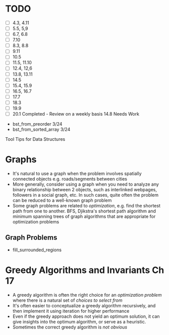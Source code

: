 # TODO
- [ ] 4.3, 4.11
- [ ] 5.5, 5,9
- [ ] 6.7, 6.8
- [ ] 7.10
- [ ] 8.3, 8.8
- [ ] 9.11
- [ ] 10.5
- [ ] 11.5, 11.10
- [ ] 12.4, 12,6
- [ ] 13.8, 13.11
- [ ] 14.5
- [ ] 15.4, 15.9
- [ ] 16.5, 16.7
- [ ] 17.7
- [ ] 18.3
- [ ] 19.9
- [ ] 20.1
Completed - Review on a weekly basis
14.8
Needs Work
- bst_from_preorder 3/24
- bst_from_sorted_array 3/24

Tool Tips for Data Structures

# Graphs
- It's natural to use a graph when the problem involves spatially connected objects
e.g. roads/segments between cities
- More generally, consider using a graph when you need to analyze any binary
relationship between 2 objects, such as interlinked webpages, followers in a
social graph, etc. In such cases, quite often the problem can be reduced to
a well-known graph problem
- Some graph problems are related to *optimization*, e.g. find the shortest
path from one to another. BFS, Djikstra's shortest path algorithm and minimum
spanning trees of graph algorithms that are appropriate for optimization problems

## Graph Problems
- fill_surrounded_regions

# Greedy Algorithms and Invariants Ch 17
- A greedy algorithm is often the right choice for an *optimization problem* where there is a natural set of *choices to select from*
- It's often easier to conceptualize a greedy algorithm recursively, and then implement it using iteration for higher performance
- Even if the greedy approach does not yield an optimum solution, it can give insights into the optimum algorithm, or serve as a heuristic.
- Sometimes the correct greedy algorithm is *not obvious*
